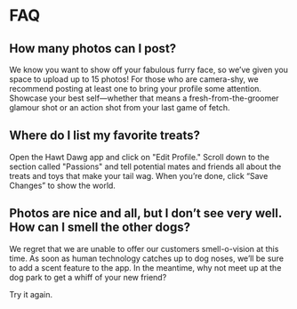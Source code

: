 # FAQ

## How many photos can I post?

We know you want to show off your fabulous furry face, so we’ve given you space to upload up to 15 photos!
For those who are camera-shy, we recommend posting at least one to bring your profile some attention.
Showcase your best self—whether that means a fresh-from-the-groomer glamour shot or an action shot from your last game of fetch.

## Where do I list my favorite treats?

Open the Hawt Dawg app and click on "Edit Profile."
Scroll down to the section called "Passions" and tell potential mates and friends all about the treats and toys that make your tail wag.
When you’re done, click “Save Changes” to show the world.

## Photos are nice and all, but I don’t see very well. How can I smell the other dogs?

We regret that we are unable to offer our customers smell-o-vision at this time.
As soon as human technology catches up to dog noses, we’ll be sure to add a scent feature to the app.
In the meantime, why not meet up at the dog park to get a whiff of your new friend?

Try it again.
